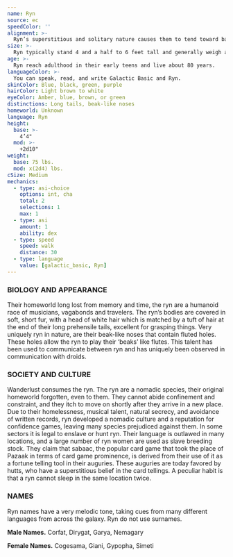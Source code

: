 ```yaml
---
name: Ryn
source: ec
speedColor: ''
alignment: >-
  Ryn’s superstitious and solitary nature causes them to tend toward balanced alignments, though there are exceptions.
size: >-
  Ryn typically stand 4 and a half to 6 feet tall and generally weigh about 120 lbs. Regardless of your position in that range, your size is Medium.
age: >-
  Ryn reach adulthood in their early teens and live about 80 years.
languageColor: >-
  You can speak, read, and write Galactic Basic and Ryn. 
skinColor: Blue, black, green, purple
hairColor: Light brown to white
eyeColor: Amber, blue, brown, or green
distinctions: Long tails, beak-like noses
homeworld: Unknown
language: Ryn
height:
  base: >-
    4’4"
  mod: >-
    +2d10"
weight:
  base: 75 lbs.
  mod: x(2d4) lbs.
cSize: Medium
mechanics:
  - type: asi-choice
    options: int, cha
    total: 2
    selections: 1
    max: 1
  - type: asi
    amount: 1
    ability: dex
  - type: speed
    speed: walk
    distance: 30
  - type: language
    value: [galactic_basic, Ryn]
---
```

### BIOLOGY AND APPEARANCE
Their homeworld long lost from memory and time, the ryn are a humanoid race of musicians, vagabonds and travelers. The ryn’s bodies are covered in soft, short fur, with a head of white hair which is matched by a tuft of hair at the end of their long prehensile tails, excellent for grasping things. Very uniquely ryn in nature, are their beak-like noses that contain fluted holes. These holes allow the ryn to play their ‘beaks’ like flutes. This talent has been used to communicate between ryn and has uniquely been observed in communication with droids.

### SOCIETY AND CULTURE
Wanderlust consumes the ryn. The ryn are a nomadic species, their original homeworld forgotten, even to them. They cannot abide confinement and constraint, and they itch to move on shortly after they arrive in a new place. Due to their homelessness, musical talent, natural secrecy, and avoidance of written records, ryn developed a nomadic culture and a reputation for confidence games, leaving many species prejudiced against them. In some sectors it is legal to enslave or hunt ryn. Their language is outlawed in many locations, and a large number of ryn women are used as slave breeding stock. They claim that sabaac, the popular card game that took the place of Pazaak in terms of card game prominence, is derived from their use of it as a fortune telling tool in their auguries. These auguries are today favored by hutts, who have a superstitious belief in the card tellings. A peculiar habit is that a ryn cannot sleep in the same location twice.

### NAMES
Ryn names have a very melodic tone, taking cues from many different languages from across the galaxy. Ryn do not use surnames.

__Male Names.__ Corfat, Dirygat, Garya, Nemagary

__Female Names.__ Cogesama, Giani, Gypopha, Simeti



    